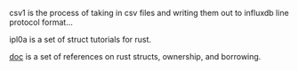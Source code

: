
csv1 is the process of taking in csv files
and writing them out to influxdb line protocol format...

ipl0a is a set of struct tutorials for rust.

[doc](./doc.md) is a set of references on rust structs, ownership, and borrowing.
